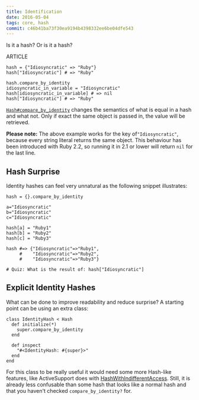 ```yaml
---
title: Identification
date: 2016-05-04
tags: core, hash
commit: c46b41ba73f30ea9194b4398332ee6be04dfe543
---
```


Is it a hash? Or is it a hash?

ARTICLE

    hash = {"Idiosyncratic" => "Ruby"}
    hash["Idiosyncratic"] # => "Ruby"

    hash.compare_by_identity
    idiosyncratic_in_variable = "Idiosyncratic"
    hash[idiosyncratic_in_variable] # => nil
    hash["Idiosyncratic"] # => "Ruby"

[`Hash#compare_by_identity`](https://ruby-doc.org/core/Hash.html#method-i-compare_by_identity) changes the semantics of what is equal in a hash and what not. Only if exact the same object is passed in, the value will be retrieved.

**Please note:** The above example works for the key of`"Idiosyncratic"`, because every string literal returns the same object. This behaviour has been introduced with Ruby 2.2, so running it in 2.1 or lower will return `nil` for the last line.

## Hash Surprise

Identity hashes can feel very unnatural as the following snippet illustrates:

    hash = {}.compare_by_identity

    a="Idiosyncratic"
    b="Idiosyncratic"
    c="Idiosyncratic"

    hash[a] = "Ruby1"
    hash[b] = "Ruby2"
    hash[c] = "Ruby3"

    hash #=> {"Idiosyncratic"=>"Ruby1",
         #    "Idiosyncratic"=>"Ruby2",
         #    "Idiosyncratic"=>"Ruby3"}

    # Quiz: What is the result of: hash["Idiosyncratic"]

## Explicit Identity Hashes

What can be done to improve readability and reduce surprise? A starting point can be using an extra class:

    class IdentityHash < Hash
      def initialize(*)
        super.compare_by_identity
      end

      def inspect
        "#<IdentityHash: #{super}>"
      end
    end

For this class to be really useful it would need some more Hash-like features, like ActiveSupport does with [HashWithIndifferentAccess](https://github.com/rails/rails/blob/master/activesupport/lib/active_support/hash_with_indifferent_access.rb). Still, it is already less confusable than some hash that looks like a normal hash and that you haven't checked `compare_by_identity?` for.
